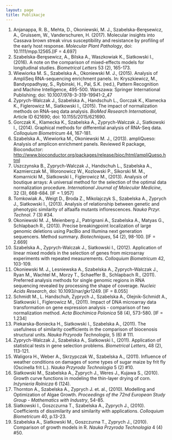 ```yaml
---
layout: page
title: Publikacje
---
```


1. Anjanappa, R. B., Mehta, D., Okoniewski, M. J., Szabelska-Beręsewicz, A., Gruissem, W., Vanderschuren, H. (2017). Molecular insights into Cassava brown streak virus susceptibility and resistance by profiling of the early host response. *Molecular Plant Pathology*, doi: 10.1111/mpp.12565.[IF = 4.697]
2. Szabelska-Beręsewicz, A., Bilska A., Waszkowiak K., Siatkowski I., (2016). A note on the comparison of mixed-effects models for longitudinal studies. *Biometrical Letters* 53 (2), 165-173.
3. Wiewiorka M. S., Szabelska A.,  Okoniewski M. J., (2015). Analysis of AmpliSeq RNA-sequencing enrichment panels. In: Kryszkiewicz, M., Bandyopadhyay, S., Rybinski, H., Pal, S.K. (red.), Pattern Recognition and Machine Intelligence, 495-500. Warszawa: Springer International Publishing; doi: 10.1007/978-3-319-19941-2_47
4. Zyprych-Walczak J., Szabelska A., Handschuh L., Gorczak K., Klamecka K., Figlerowicz M., Siatkowski I., (2015). The impact of normalization methods on RNA-seq data analysis. *BioMed Research International*, Article ID 621690; doi: 10.1155/2015/621690.
5. Gorczak K., Klamecka K., Szabelska A., Zyprych-Walczak J., Siatkowski I., (2014). Graphical methods for differential analysis of RNA-Seq data. *Colloquium Biometricum* 44, 167-181.
6. Szabelska A., Wiewiorka M., Okoniewski M. J., (2013). ampliQueso: Analysis of amplicon enrichment panels. Reviewed R package, Bioconductor: http://www.bioconductor.org/packages/release/bioc/html/ampliQueso.html
7. Uszczynska B., Zyprych-Walczak J., Handschuh L., Szabelska A., Kazmierczak M., Woronowicz W., Kozlowski P., Sikorski M. M., Komarnicki M., Siatkowski I., Figlerowicz M., (2013). Analysis of boutique arrays: A universal method for the selection of the optimal data normalization procedure. *International Journal of Molecular Medicine*, 32 (3), 668-684. [IF = 1.957]
8. Tomkowiak A., Weigt D., Broda Z., Mikolajczyk S., Szabelska A., Zyprych J., Siatkowski I., (2013). Analysis of relationship between genetic and phenotypic similarity of alfaalfa mutants inflorescences. *Nauka Przyr. Technol.* 7 (3) #34.
9. Okoniewski M. J., Meienberg J., Patrignani A., Szabelska A., Matyas G., Schlapbach R., (2013). Precise breakingpoint localization of large genomic deletions using PacBio and Illumina next generation sequencers.  Method summary. *Biotechniques*, 54 (2), 98-100. [IF = 2.669]
10. Szabelska A., Zyprych-Walczak J., Siatkowski I., (2012). Application of linear mixed models in the selection of genes from microarray experiments with repeated measurements.  *Colloquium Biometricum* 42, 103-109.
11. Okoniewski M. J., Lesniewska A., Szabelska A., Zyprych-Walczak J., Ryan M., Wachtel M., Morzy T., Schaeffer B., Schlapbach R., (2011). Preferred analysis methods for single genomic regions in RNA sequencing revealed by processing the shape of coverage. *Nucleic Acids Research*, doi: 10.1093/nar/gkr1249. [IF = 8.055]
12. Schmidt M., L. Handschuh,  Zyprych J., Szabelska A., Olejnik-Schmidt A., Siatkowski I., Figlerowicz M., (2011). Impact of DNA microarray data transformation on gene expression analysis - comparison of two normalization method. *Acta Biochimica Polonica* 58 (4), 573-580. [IF = 1.234]
13. Piekarska-Boniecka H., Siatkowski I., Szabelska A., (2011). The usefulness of similarity coefficients in the comparison of biocenosis structural units. *Nauka Przyroda Technologia*, 5 (6) # 111.
14. Zyprych-Walczak J., Szabelska A., Siatkowski I., (2011). Application of statistical tests in gene selection problems. *Biometrical Letters*, 48 (2), 113-121.
15. Waligora H., Weber A., Skrzypczak W., Szabelska A., (2011). Influence of weather conditions on damages of some types of sugar maize by frit fly (Oscinella frit L.). *Nauka Przyroda Technologia* 5 (2) #10.
16. Siatkowski M., Szabelska A., Zyprych J., Weres J., Kujawa S., (2010). Growth curve functions in modeling the thin-layer drying of corn. *Inżynieria Rolnicza* 6 (124).
17. Thornton A., Szabelska A., Zyprych J. et. al., (2010). Modelling and Optimization of Algae Growth. *Proceedings of the 72nd European Study Group - Mathematics with Industry*, 54-85.
18. Siatkowski I., Goszczurna T., Szabelska A., Zyprych J., (2010). Coefficients of dissimilarity and similarity with applications. *Colloquium Biometricum* 40, p.13-23.
19. Szabelska A., Siatkowski M., Goszczurna T., Zyprych J., (2010). Comparison of growth models in R. *Nauka Przyroda Technologia* 4 (4) #50.
